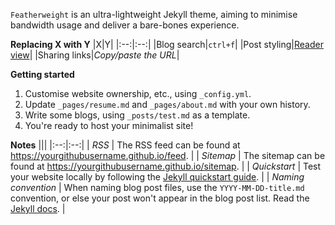 `Featherweight` is an ultra-lightweight Jekyll theme, aiming to minimise bandwidth usage and deliver a bare-bones experience.

**Replacing X with Y**
|X|Y|
|:--:|:--:|
|Blog search|`ctrl+f`|
|Post styling|[Reader view](https://support.mozilla.org/en-US/kb/firefox-reader-view-clutter-free-web-pages)|
|Sharing links|_Copy/paste the URL_|

**Getting started**
1. Customise website ownership, etc., using `_config.yml`.
2. Update `_pages/resume.md` and `_pages/about.md` with your own history.
3. Write some blogs, using `_posts/test.md` as a template.
4. You're ready to host your minimalist site!

**Notes**
|||
|:--:|:--:|
| _RSS_ | The RSS feed can be found at <https://yourgithubusername.github.io/feed>. |
| _Sitemap_ | The sitemap can be found at <https://yourgithubusername.github.io/sitemap>. |
| _Quickstart_ | Test your website locally by following the [Jekyll quickstart guide](https://jekyllrb.com/docs/). |
| _Naming convention_ | When naming blog post files, use the `YYYY-MM-DD-title.md` convention, or else your post won't appear in the blog post list. Read the [Jekyll docs](https://jekyllrb.com/docs/posts/). |